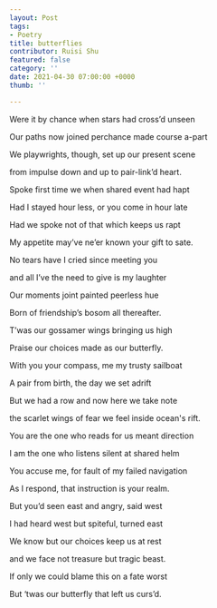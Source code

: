 ```yaml
---
layout: Post
tags:
- Poetry
title: butterflies
contributor: Ruisi Shu
featured: false
category: ''
date: 2021-04-30 07:00:00 +0000
thumb: ''

---
```

<p style="text-align:right">

Were it by chance when stars had cross’d unseen<br>

Our paths now joined perchance made course a-part<br>

We playwrights, though, set up our present scene<br>

from impulse down and up to pair-link’d heart.<br>

Spoke first time we when shared event had hapt<br>

Had I stayed hour less, or you come in hour late<br>

Had we spoke not of that which keeps us rapt<br>

My appetite may’ve ne’er known your gift to sate.<br>

No tears have I cried since meeting you<br>

and all I’ve the need to give is my laughter<br>

Our moments joint painted peerless hue<br>

Born of friendship’s bosom all thereafter.<br>

T’was our gossamer wings bringing us high<br>

Praise our choices made as our butterfly.<br>

</p>

With you your compass, me my trusty sailboat<br>

A pair from birth, the day we set adrift<br>

But we had a row and now here we take note<br>

the scarlet wings of fear we feel inside ocean's rift.<br>

You are the one who reads for us meant direction<br>

I am the one who listens silent at shared helm<br>

You accuse me, for fault of my failed navigation<br>

As I respond, that instruction is your realm.<br>

But you’d seen east and angry, said west<br>

I had heard west but spiteful, turned east<br>

We know but our choices keep us at rest<br>

and we face not treasure but tragic beast.<br>

If only we could blame this on a fate worst<br>

But ‘twas our butterfly that left us curs’d.<br>